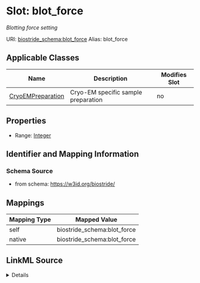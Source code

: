 

# Slot: blot_force 


_Blotting force setting_





URI: [biostride_schema:blot_force](https://w3id.org/biostride/schema/blot_force)
Alias: blot_force

<!-- no inheritance hierarchy -->





## Applicable Classes

| Name | Description | Modifies Slot |
| --- | --- | --- |
| [CryoEMPreparation](CryoEMPreparation.md) | Cryo-EM specific sample preparation |  no  |






## Properties

* Range: [Integer](Integer.md)




## Identifier and Mapping Information






### Schema Source


* from schema: https://w3id.org/biostride/




## Mappings

| Mapping Type | Mapped Value |
| ---  | ---  |
| self | biostride_schema:blot_force |
| native | biostride_schema:blot_force |




## LinkML Source

<details>
```yaml
name: blot_force
description: Blotting force setting
from_schema: https://w3id.org/biostride/
rank: 1000
alias: blot_force
owner: CryoEMPreparation
domain_of:
- CryoEMPreparation
range: integer

```
</details>